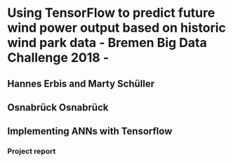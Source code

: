 # Using TensorFlow to predict future wind power output based on historic wind park data - Bremen Big Data Challenge 2018 -
## Hannes Erbis and Marty Schüller
## Osnabrück Osnabrück
## Implementing ANNs with Tensorflow
### Project report


